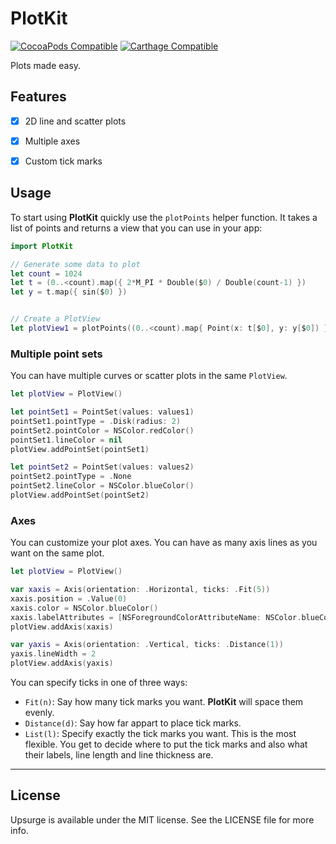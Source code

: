 # PlotKit

[![CocoaPods Compatible](https://img.shields.io/cocoapods/v/PlotKit.svg)](https://img.shields.io/cocoapods/v/PlotKit.svg)
[![Carthage Compatible](https://img.shields.io/badge/Carthage-compatible-4BC51D.svg?style=flat)](https://github.com/Carthage/Carthage)

Plots made easy.


## Features

- [x] 2D line and scatter plots
- [x] Multiple axes
- [x] Custom tick marks


## Usage

To start using **PlotKit** quickly use the `plotPoints` helper function. It takes a list of points and returns a view that you can use in your app:

```swift
import PlotKit

// Generate some data to plot
let count = 1024
let t = (0..<count).map({ 2*M_PI * Double($0) / Double(count-1) })
let y = t.map({ sin($0) })


// Create a PlotView
let plotView1 = plotPoints((0..<count).map{ Point(x: t[$0], y: y[$0]) }, hTicks: .Fit(6), vTicks: .Fit(4))
```

### Multiple point sets

You can have multiple curves or scatter plots in the same `PlotView`.

```swift
let plotView = PlotView()

let pointSet1 = PointSet(values: values1)
pointSet1.pointType = .Disk(radius: 2)
pointSet2.pointColor = NSColor.redColor()
pointSet1.lineColor = nil
plotView.addPointSet(pointSet1)

let pointSet2 = PointSet(values: values2)
pointSet2.pointType = .None
pointSet2.lineColor = NSColor.blueColor()
plotView.addPointSet(pointSet2)
```


### Axes

You can customize your plot axes. You can have as many axis lines as you want on the same plot.

```swift
let plotView = PlotView()

var xaxis = Axis(orientation: .Horizontal, ticks: .Fit(5))
xaxis.position = .Value(0) 
xaxis.color = NSColor.blueColor()
xaxis.labelAttributes = [NSForegroundColorAttributeName: NSColor.blueColor()]
plotView.addAxis(xaxis)

var yaxis = Axis(orientation: .Vertical, ticks: .Distance(1))
yaxis.lineWidth = 2
plotView.addAxis(yaxis)
```

You can specify ticks in one of three ways:
 * `Fit(n)`: Say how many tick marks you want. **PlotKit** will space them evenly.
 * `Distance(d)`: Say how far appart to place tick marks.
 * `List(l)`: Specify exactly the tick marks you want. This is the most flexible. You get to decide where to put the tick marks and also what their labels, line length and line thickness are.


---

## License

Upsurge is available under the MIT license. See the LICENSE file for more info.
